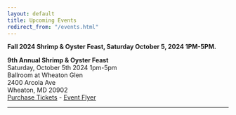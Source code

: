 ```yaml
---
layout: default
title: Upcoming Events
redirect_from: "/events.html"
---
```


<p><strong>Fall 2024 Shrimp & Oyster Feast, Saturday October 5, 2024 1PM-5PM.</strong>
<p><strong>9th Annual Shrimp & Oyster Feast</strong>
<br />Saturday, October 5th 2024 1pm-5pm
<br />Ballroom at Wheaton Glen
<br />2400 Arcola Ave
<br />Wheaton, MD 20902
<br /><a href="{{ '/events/2024-shrimp-and-oyster' | relative_url }}">Purchase Tickets</a> - <a href="{{ '/assets/files/2024_Shrimp_Oyster_Feast_Flyer.pdf' | relative_url }}" target="_blank">Event Flyer</a></p>
<hr> 
